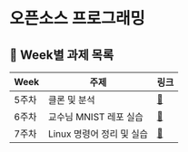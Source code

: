 # 오픈소스 프로그래밍

## 📍 Week별 과제 목록

| Week | 주제 | 링크 |
|------|------|------|
| 5주차 | 클론 및 분석 | [🔗](./week05/5주차정리.md) |
| 6주차 | 교수님 MNIST 레포 실습 | [🔗](./week06/6주차정리.md) |
| 7주차 | Linux 명령어 정리 및 실습 | [🔗](./week07/7주차정리.md) |
